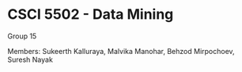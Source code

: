 # CSCI 5502 - Data Mining
Group 15

Members: Sukeerth Kalluraya, Malvika Manohar, Behzod Mirpochoev, Suresh Nayak

